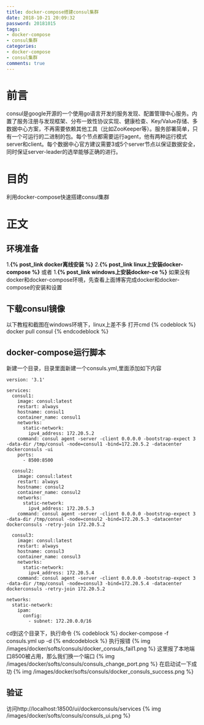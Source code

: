 ```yaml
---
title: docker-compose搭建consul集群
date: 2018-10-21 20:09:32
password: 20181015
tags:
- docker-compose
- consul集群
categories:
- docker-compose
- consul集群
comments: true
---
```

# 前言
consul是google开源的一个使用go语言开发的服务发现、配置管理中心服务。内置了服务注册与发现框架、分布一致性协议实现、健康检查、Key/Value存储、多数据中心方案，不再需要依赖其他工具（比如ZooKeeper等）。服务部署简单，只有一个可运行的二进制的包。每个节点都需要运行agent，他有两种运行模式server和client。每个数据中心官方建议需要3或5个server节点以保证数据安全，同时保证server-leader的选举能够正确的进行。
# 目的
利用docker-compose快速搭建consul集群

<!-- more -->

# 正文
## 环境准备
1.**{% post_link docker离线安装 %}**
2.**{% post_link linux上安装docker-compose %}**
或者
1.**{% post_link windows上安装docker-ce %}**
如果没有docker和docker-compose环境，先查看上面博客完成docker和docker-compose的安装和设置

## 下载consul镜像
以下教程和截图在windows环境下，linux上差不多
打开cmd
{% codeblock %}
docker pull consul
{% endcodeblock %}

## docker-compose运行脚本
新建一个目录，目录里面新建一个consuls.yml,里面添加如下内容
```
version: '3.1'

services:
  consul1:
    image: consul:latest
    restart: always
    hostname: consul1
    container_name: consul1
    networks:
      static-network:
        ipv4_address: 172.20.5.2
    command: consul agent -server -client 0.0.0.0 -bootstrap-expect 3 -data-dir /tmp/consul -node=consul1 -bind=172.20.5.2 -datacenter dockerconsuls -ui
    ports:
      - 8500:8500

  consul2:
    image: consul:latest
    restart: always
    hostname: consul2
    container_name: consul2
    networks:
      static-network:
        ipv4_address: 172.20.5.3
    command: consul agent -server -client 0.0.0.0 -bootstrap-expect 3 -data-dir /tmp/consul -node=consul2 -bind=172.20.5.3 -datacenter dockerconsuls -retry-join 172.20.5.2

  consul3:
    image: consul:latest
    restart: always
    hostname: consul3
    container_name: consul3
    networks:
      static-network:
        ipv4_address: 172.20.5.4
    command: consul agent -server -client 0.0.0.0 -bootstrap-expect 3 -data-dir /tmp/consul -node=consul3 -bind=172.20.5.4 -datacenter dockerconsuls -retry-join 172.20.5.2

networks:
  static-network:
    ipam:
      config:
        - subnet: 172.20.0.0/16
```
cd到这个目录下，执行命令
{% codeblock %}
docker-compose -f consuls.yml up -d
{% endcodeblock %}
执行报错
{% img /images/docker/softs/consuls/docker_consuls_fail1.png %}
这里报了本地端口8500被占用，那么我们换一个端口
{% img /images/docker/softs/consuls/consuls_change_port.png %}
在启动试一下成功
{% img /images/docker/softs/consuls/docker_consuls_success.png %}

## 验证
访问http://localhost:18500/ui/dockerconsuls/services
{% img /images/docker/softs/consuls/consuls_ui.png %}

